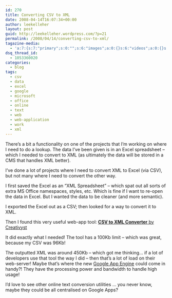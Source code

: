 ```yaml
---
id: 270
title: Converting CSV to XML
date: 2008-04-14T16:07:34+00:00
author: leekelleher
layout: post
guid: http://leekelleher.wordpress.com/?p=21
permalink: /2008/04/14/converting-csv-to-xml/
tagazine-media:
  - 'a:7:{s:7:"primary";s:0:"";s:6:"images";a:0:{}s:6:"videos";a:0:{}s:11:"image_count";s:1:"0";s:6:"author";s:5:"51466";s:7:"blog_id";s:7:"2580820";s:9:"mod_stamp";s:19:"2008-04-14 16:22:10";}'
dsq_thread_id:
  - 1053360020
categories:
  - blog
tags:
  - csv
  - data
  - excel
  - google
  - microsoft
  - office
  - online
  - text
  - web
  - web-application
  - work
  - xml
---
```

There&#8217;s a bit a functionality on one of the projects that I&#8217;m working on where I need to do a lookup. The data I&#8217;ve been given is in an Excel spreadsheet &#8211; which I needed to convert to XML (as ultimately the data will be stored in a CMS that handles XML better).

I&#8217;ve done a lot of projects where I need to convert XML to Excel (via CSV), but not many where I need to convert the other way.

I first saved the Excel as an &#8220;XML Spreadsheet&#8221; &#8211; which spat out all sorts of extra MS Office namespaces, styles, etc. Which is fine if I want to re-open the data in Excel. But I wanted the data to be cleaner (and more semantic).

I exported the Excel out as a CSV; then looked for a way to convert it to XML.

Then I found this very useful web-app tool: [**CSV to XML Converter** by Creativyst](http://www.creativyst.com/Prod/15/)

It did exactly what I needed! The tool has a 100Kb limit &#8211; which was great, because my CSV was 96Kb!

The outputted XML was around 450Kb &#8211; which got me thinking&#8230; if a lot of developers use that tool the way I did &#8211; then that&#8217;s a lot of load on their web-server! Maybe that&#8217;s where the new [Google App Engine](http://code.google.com/appengine/) could come in handy?! They have the processing power and bandwidth to handle high usage!

I&#8217;d love to see other online text conversion utilities &#8230; you never know, maybe they could be all centralised on Google Apps?